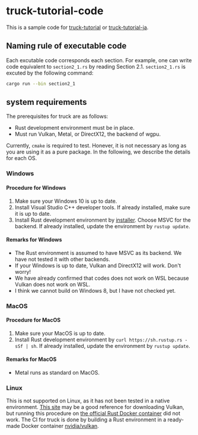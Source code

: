 # truck-tutorial-code

This is a sample code for [truck-tutorial](https://ricos.gitlab.io/truck-tutorial/) or [truck-tutorial-ja](https://ricos.gitlab.io/truck-tutorial-ja/).

## Naming rule of executable code

Each excutable code corresponds each section. For example, one can write code equivalent to `section2_1.rs` by reading Section 2.1. `section2_1.rs` is excuted by the following command:

```bash
cargo run --bin section2_1
```

## system requirements

The prerequisites for truck are as follows:

- Rust development environment must be in place.
- Must run Vulkan, Metal, or DirectX12, the backend of wgpu.

Currently, `cmake` is required to test. Honever, it is not necessary as long as you are using it as a pure package. In the following, we describe the details for each OS.

### Windows

#### Procedure for Windows

1. Make sure your Windows 10 is up to date.
2. Install Visual Studio C++ developer tools. If already installed, make sure it is up to date.
3. Install Rust development environment by [installer](https://www.rust-lang.org/tools/install). Choose MSVC for the backend. If already installed, update the environment by `rustup update`.

#### Remarks for Windows

- The Rust environment is assumed to have MSVC as its backend. We have not tested it with other backends.
- If your Windows is up to date, Vulkan and DirectX12 will work. Don't worry!
- We have already confirmed that codes does not work on WSL because Vulkan does not work on WSL.
- I think we cannot build on Windows 8, but I have not checked yet.

### MacOS

#### Procedure for MacOS

1. Make sure your MacOS is up to date.
2. Install Rust development environment by `curl https://sh.rustup.rs -sSf | sh`. If already installed, update the environment by `rustup update`.

#### Remarks for MacOS

- Metal runs as standard on MacOS.

### Linux

This is not supported on Linux, as it has not been tested in a native environment. [This site](https://vulkan.lunarg.com/doc/sdk/1.2.162.1/linux/getting_started_ubuntu.html) may be a good reference for downloading Vulkan, but running this procedure on [the official Rust Docker container](https://hub.docker.com/_/rust) did not work. The CI for truck is done by building a Rust environment in a ready-made Docker container [nvidia/vulkan](https://hub.docker.com/r/nvidia/vulkan).
